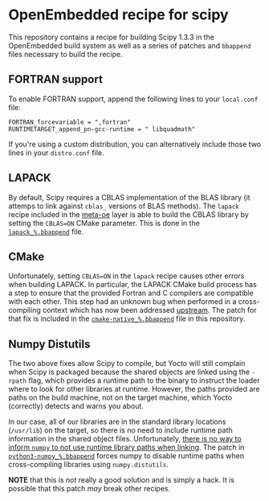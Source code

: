 OpenEmbedded recipe for scipy
=============================

This repository contains a recipe for building Scipy 1.3.3 in the OpenEmbedded
build system as well as a series of patches and `bbappend` files necessary to
build the recipe.

FORTRAN support
---------------

To enable FORTRAN support, append the following lines to your `local.conf` file:

    FORTRAN_forcevariable = ",fortran"
    RUNTIMETARGET_append_pn-gcc-runtime = " libquadmath"

If you're using a custom distribution, you can alternatively include those two
lines in your `distro.conf` file.

LAPACK
------

By default, Scipy requires a CBLAS implementation of the BLAS library (it
attemps to link against `cblas_` versions of BLAS methods). The `lapack` recipe
included in the [meta-oe][] layer is able to build the CBLAS library
by setting the `CBLAS=ON` CMake parameter. This is done in the
[`lapack_%.bbappend`][lapack] file.

[meta-oe]: https://layers.openembedded.org/layerindex/branch/master/layer/meta-oe/
[lapack]: recipes-devtools/lapack/lapack_%25.bbappend

CMake
-----

Unfortunately, setting `CBLAS=ON` in the `lapack` recipe causes other errors
when building LAPACK. In particular, the LAPACK CMake build process has a step
to ensure that the provided Fortran and C compilers are compatible with each
other. This step had an unknown bug when performed in a cross-compiling
context which has now been addressed [upstream][]. The patch for that fix is
included in the [`cmake-native_%.bbappend`][cmake] file in this repository.

[upstream]: https://gitlab.kitware.com/cmake/cmake/merge_requests/4404
[cmake]: recipes-devtools/cmake/cmake-native_%25.bbappend

Numpy Distutils
---------------

The two above fixes allow Scipy to compile, but Yocto will still complain when
Scipy is packaged because the shared objects are linked using the `-rpath`
flag, which provides a runtime path to the binary to instruct the loader where
to look for other libraries at runtime. However, the paths provided are paths
on the build machine, not on the target machine, which Yocto (correctly)
detects and warns you about.

In our case, all of our libraries are in the standard library locations
(`/usr/lib`) on the target, so there is no need to include runtime path
information in the shared object files. Unfortunately, [there is no way to
inform `numpy` to not use runtime library paths when linking][rpath]. The patch
in [`python3-numpy_%.bbappend`][numpy] forces numpy to disable runtime paths when
cross-compiling libraries using `numpy.distutils`.

**NOTE** that this is _not_ really a good solution and is simply a hack. It is
possible that this patch _may_ break other recipes.

[rpath]: https://mail.python.org/pipermail/scipy-dev/2020-March/024058.html
[numpy]: recipes-devtools/python-numpy/python3-numpy_%25.bbappend
